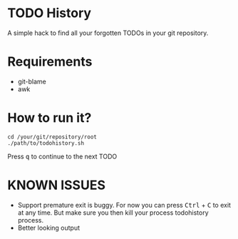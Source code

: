 # TODO History

A simple hack to find all your forgotten TODOs in your git repository.

# Requirements

- git-blame
- awk

# How to run it?

```
cd /your/git/repository/root
./path/to/todohistory.sh
```

Press <kbd>q</kbd> to continue to the next TODO

# KNOWN ISSUES
- Support premature exit is buggy. For now you can press <kbd>Ctrl</kbd> + <kbd>C</kbd> to exit at any time. But make sure you then kill your process todohistory process.
- Better looking output

